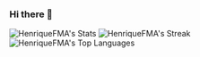 ### Hi there 👋

<!--
**HenriqueFMA/HenriqueFMA** is a ✨ _special_ ✨ repository because its `README.md` (this file) appears on your GitHub profile.

Here are some ideas to get you started:

- 🔭 I’m currently working on ...
- 🌱 I’m currently learning ...
- 👯 I’m looking to collaborate on ...
- 🤔 I’m looking for help with ...
- 💬 Ask me about ...
- 📫 How to reach me: ...
- 😄 Pronouns: ...
- ⚡ Fun fact: ...
-->


![HenriqueFMA's Stats](https://github-readme-stats.vercel.app/api?username=HenriqueFMA&theme=midnight-purple&show_icons=true&hide_border=false&count_private=true&width=500)
![HenriqueFMA's Streak](https://github-readme-streak-stats.herokuapp.com/?user=HenriqueFMA&theme=midnight-purple&hide_border=false&width=500)
![HenriqueFMA's Top Languages](https://github-readme-stats.vercel.app/api/top-langs/?username=HenriqueFMA&theme=midnight-purple&show_icons=true&hide_border=false&layout=compact&width=900)
